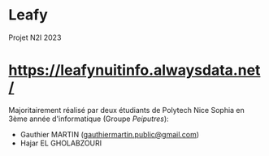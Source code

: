 # Leafy
Projet N2I 2023

# https://leafynuitinfo.alwaysdata.net/

Majoritairement réalisé par deux étudiants de Polytech Nice Sophia en 3ème année d'informatique (Groupe *Peiputres*):
* Gauthier MARTIN (gauthiermartin.public@gmail.com)
* Hajar EL GHOLABZOURI
